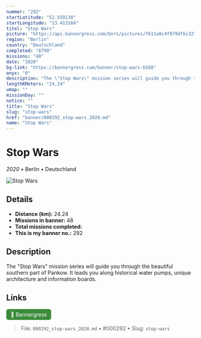 ```yaml
---
nummer: "292"
startLatitude: "52.559138"
startLongitude: "13.413166"
titel: "Stop Wars"
picture: "https://api.bannergress.com/bnrs/pictures/f611a8c4f979df6c3271da63c8f41858"
region: "Berlin"
country: "Deutschland"
completed: "6798"
missions: "48"
date: "2020"
bg-link: "https://bannergress.com/banner/stop-wars-b568"
onyx: "0"
description: "The \"Stop Wars\" mission series will guide you through the beautiful southern part of Pankow. It leads you along historical water pumps, unique architecture and information boards."
lengthKMeters: "24,24"
umap: ""
missionDay: ""
notice: ""
title: "Stop Wars"
slug: "stop-wars"
href: "banner/000292_stop-wars_2020.md"
name: "Stop Wars"
---
```

# Stop Wars

*2020* • Berlin • Deutschland

![Stop Wars](https://api.bannergress.com/bnrs/pictures/f611a8c4f979df6c3271da63c8f41858)



## Details
- **Distance (km):** 24.24
- **Missions in banner:** 48
- **Total missions completed:** 
- **This is my banner no.:** 292



## Description
The "Stop Wars" mission series will guide you through the beautiful southern part of Pankow. It leads you along historical water pumps, unique architecture and information boards.



## Links
<a href="https://bannergress.com/banner/stop-wars-b568" target="_blank" style="display:inline-block;margin-right:8px;padding:6px 12px;background:#3c8b3c;color:#fff;text-decoration:none;border-radius:6px;">🔗 Bannergress</a>



> File: `000292_stop-wars_2020.md` • #000292 • Slug: `stop-wars`
